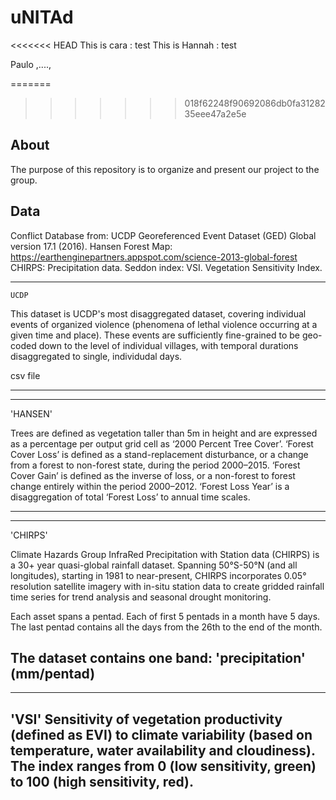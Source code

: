 # uNITAd

<<<<<<< HEAD
This is cara : test
This is Hannah : test


Paulo ,....,

=======
>>>>>>> 018f62248f90692086db0fa3128235eee47a2e5e
## About

The purpose of this repository is to organize and present our project to the group.


## Data

Conflict Database from: UCDP Georeferenced Event Dataset (GED) Global version 17.1 (2016).
Hansen Forest Map: https://earthenginepartners.appspot.com/science-2013-global-forest
CHIRPS: Precipitation data.
Seddon index: VSI. Vegetation Sensitivity Index.

----

`UCDP`

This dataset is UCDP's most disaggregated dataset, covering individual events of organized violence (phenomena of lethal violence occurring at a given time and place). These events are sufficiently fine-grained to be geo-coded down to the level of individual villages, with temporal durations disaggregated to single, individudal days.

csv file

---

---
'HANSEN'

Trees are defined as vegetation taller than 5m in height and are expressed as a percentage per output grid cell as ‘2000 Percent Tree Cover’. ‘Forest Cover Loss’ is defined as a stand-replacement disturbance, or a change from a forest to non-forest state, during the period 2000–2015. ‘Forest Cover Gain’ is defined as the inverse of loss, or a non-forest to forest change entirely within the period 2000–2012. ‘Forest Loss Year’ is a disaggregation of total ‘Forest Loss’ to annual time scales.

---

---
'CHIRPS'


Climate Hazards Group InfraRed Precipitation with Station data (CHIRPS) is a 30+ year quasi-global rainfall dataset. Spanning 50°S-50°N (and all longitudes), starting in 1981 to near-present, CHIRPS incorporates 0.05° resolution satellite imagery with in-situ station data to create gridded rainfall time series for trend analysis and seasonal drought monitoring.

Each asset spans a pentad. Each of first 5 pentads in a month have 5 days. The last pentad contains all the days from the 26th to the end of the month.

The dataset contains one band: 'precipitation' (mm/pentad)
---

---
 'VSI'
Sensitivity of vegetation productivity (defined as EVI) to climate variability (based on temperature, water availability and cloudiness). The index ranges from 0 (low sensitivity, green) to 100 (high sensitivity, red).
---
